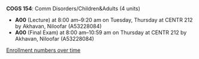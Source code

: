 **COGS 154**: Comm Disorders/Children&Adults (4 units)

- **A00** (Lecture) at 8:00 am–9:20 am on Tuesday, Thursday at CENTR 212 by Akhavan, Niloofar (A53228084)
- **A00** (Final Exam) at 8:00 am–10:59 am on Thursday at CENTR 212 by Akhavan, Niloofar (A53228084)

[Enrollment numbers over time](./COGS154.tsv)
